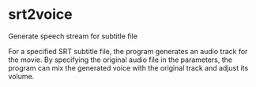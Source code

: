 # srt2voice
Generate speech stream for subtitle file

For a specified SRT subtitle file, the program generates an audio track for the movie. 
By specifying the original audio file in the parameters, the program can mix the generated voice with the original track and adjust its volume.
